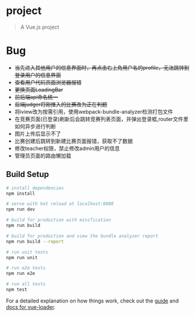 # project

> A Vue.js project

# Bug
- ~~当先进入其他用户的信息界面时，再点击右上角用户名的profile，无法跳转到登录用户的信息界面~~
- ~~查看用户代码页面浏览器报错~~
- ~~更换页面LoadingBar~~
- ~~前后端api命名统一~~
- ~~后端judger将刚推入的比赛改为正在判题~~
- 将iview改为按需引用，使用webpack-bundle-analyzer检测打包文件
- 在竞赛页面(已登录)刷新后会跳转竞赛列表页面，并弹出登录框,router文件里如何异步进行判断
- 图片上传后显示不了
- 比赛创建后跳转到新建比赛页面报错，获取不了数据
- 修改teacher权限，禁止修改admin用户的信息
- 管理员页面的路由懒加载

## Build Setup

``` bash
# install dependencies
npm install

# serve with hot reload at localhost:8080
npm run dev

# build for production with minification
npm run build

# build for production and view the bundle analyzer report
npm run build --report

# run unit tests
npm run unit

# run e2e tests
npm run e2e

# run all tests
npm test
```

For a detailed explanation on how things work, check out the [guide](http://vuejs-templates.github.io/webpack/) and [docs for vue-loader](http://vuejs.github.io/vue-loader).
